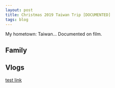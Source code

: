 ```yaml
---
layout: post
title: Christmas 2019 Taiwan Trip [DOCUMENTED]
tags: blog
---
```



My hometown: Taiwan... Documented on film.  

## Family

## Vlogs
[test link](http://youtube.com)
